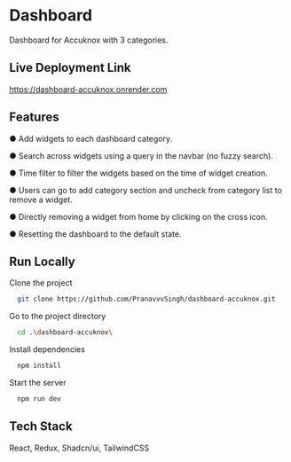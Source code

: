 
# Dashboard

Dashboard for Accuknox with 3 categories.

## Live Deployment Link
https://dashboard-accuknox.onrender.com

## Features
● Add widgets to each dashboard category.

● Search across widgets using a query in the navbar (no fuzzy search).

● Time filter to filter the widgets based on the time of widget creation.

● Users can go to add category section and uncheck
from category list to remove a widget.

● Directly removing a widget from home by clicking on the cross icon.

● Resetting the dashboard to the default state.


## Run Locally

Clone the project

```bash
  git clone https://github.com/PranavvvSingh/dashboard-accuknox.git
```

Go to the project directory

```bash
  cd .\dashboard-accuknox\
```

Install dependencies

```bash
  npm install
```

Start the server

```bash
  npm run dev
```

## Tech Stack
React, Redux, Shadcn/ui, TailwindCSS
